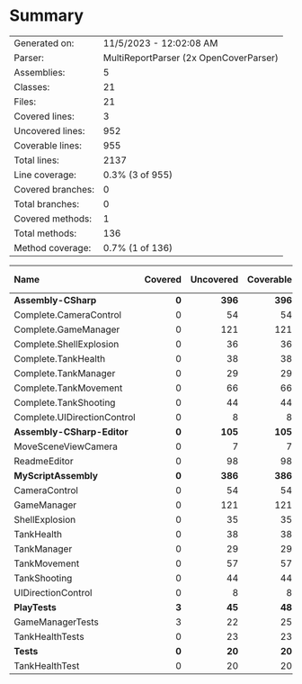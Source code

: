 ﻿# Summary
|||
|:---|:---|
| Generated on: | 11/5/2023 - 12:02:08 AM |
| Parser: | MultiReportParser (2x OpenCoverParser) |
| Assemblies: | 5 |
| Classes: | 21 |
| Files: | 21 |
| Covered lines: | 3 |
| Uncovered lines: | 952 |
| Coverable lines: | 955 |
| Total lines: | 2137 |
| Line coverage: | 0.3% (3 of 955) |
| Covered branches: | 0 |
| Total branches: | 0 |
| Covered methods: | 1 |
| Total methods: | 136 |
| Method coverage: | 0.7% (1 of 136) |

|**Name**|**Covered**|**Uncovered**|**Coverable**|**Total**|**Line coverage**|**Covered**|**Total**|**Branch coverage**|**Covered**|**Total**|**Method coverage**|
|:---|---:|---:|---:|---:|---:|---:|---:|---:|---:|---:|---:|
|**Assembly-CSharp**|**0**|**396**|**396**|**946**|**0%**|**0**|**0**|****|**0**|**56**|**0%**|
|Complete.CameraControl|0|54|54|132|0%|0|0||0|8|0%|
|Complete.GameManager|0|121|121|266|0%|0|0||0|15|0%|
|Complete.ShellExplosion|0|36|36|93|0%|0|0||0|4|0%|
|Complete.TankHealth|0|38|38|99|0%|0|0||0|7|0%|
|Complete.TankManager|0|29|29|83|0%|0|0||0|4|0%|
|Complete.TankMovement|0|66|66|141|0%|0|0||0|10|0%|
|Complete.TankShooting|0|44|44|104|0%|0|0||0|5|0%|
|Complete.UIDirectionControl|0|8|8|28|0%|0|0||0|3|0%|
|**Assembly-CSharp-Editor**|**0**|**105**|**105**|**173**|**0%**|**0**|**0**|****|**0**|**13**|**0%**|
|MoveSceneViewCamera|0|7|7|15|0%|0|0||0|1|0%|
|ReadmeEditor|0|98|98|158|0%|0|0||0|12|0%|
|**MyScriptAssembly**|**0**|**386**|**386**|**852**|**0%**|**0**|**0**|****|**0**|**58**|**0%**|
|CameraControl|0|54|54|104|0%|0|0||0|8|0%|
|GameManager|0|121|121|262|0%|0|0||0|15|0%|
|ShellExplosion|0|35|35|89|0%|0|0||0|4|0%|
|TankHealth|0|38|38|75|0%|0|0||0|9|0%|
|TankManager|0|29|29|80|0%|0|0||0|4|0%|
|TankMovement|0|57|57|119|0%|0|0||0|10|0%|
|TankShooting|0|44|44|101|0%|0|0||0|5|0%|
|UIDirectionControl|0|8|8|22|0%|0|0||0|3|0%|
|**PlayTests**|**3**|**45**|**48**|**99**|**6.2%**|**0**|**0**|****|**1**|**6**|**16.6%**|
|GameManagerTests|3|22|25|49|12%|0|0||1|2|50%|
|TankHealthTests|0|23|23|50|0%|0|0||0|4|0%|
|**Tests**|**0**|**20**|**20**|**67**|**0%**|**0**|**0**|****|**0**|**3**|**0%**|
|TankHealthTest|0|20|20|67|0%|0|0||0|3|0%|
